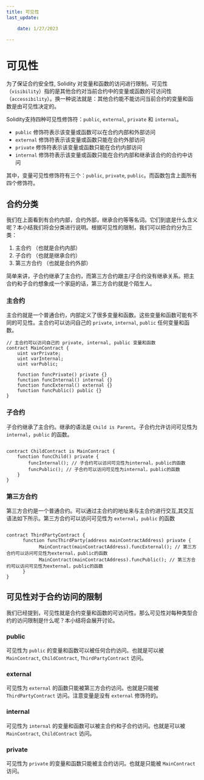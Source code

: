 ```yaml
---
title: 可见性
last_update:

    date: 1/27/2023

---
```


# 可见性

为了保证合约安全性, Solidity 对变量和函数的访问进行限制。可见性（`visibility`）指的是其他合约对当前合约中的变量或函数的可访问性（`accessibility`）。换一种说法就是：其他合约能不能访问当前合约的变量和函数是由可见性决定的。

Solidity支持四种可见性修饰符：`public`, `external`, `private` 和 `internal`。

- `public` 修饰符表示该变量或函数可以在合约内部和外部访问
- `external` 修饰符表示该变量或函数只能在合约外部访问
- `private` 修饰符表示该变量或函数只能在合约内部访问
- `internal` 修饰符表示该变量或函数只能在合约内部和继承该合约的合约中访问

其中，变量可见性修饰符有三个：`public`, `private`, `public`。而函数包含上面所有四个修饰符。

## 合约分类

我们在上面看到有合约内部，合约外部，继承合约等等名词。它们到底是什么含义呢？本小结我们将会分类进行说明。根据可见性的限制，我们可以把合约分为三类：

1. 主合约 （也就是合约内部）
2. 子合约 （也就是继承合约）
3. 第三方合约 （也就是合约外部）

简单来讲，子合约继承了主合约，而第三方合约跟主/子合约没有继承关系。把主合约和子合约想象成一个家庭的话，第三方合约就是个陌生人。

### 主合约

主合约就是一个普通合约，内部定义了很多变量和函数。这些变量和函数可能有不同的可见性。主合约可以访问自己的  `private`, `internal`, `public`  任何变量和函数。

```solidity
// 主合约可以访问自己的 private, internal, public 变量和函数
contract MainContract {
    uint varPrivate;
    uint varInternal;
    uint varPublic;

    function funcPrivate() private {}
    function funcInternal() internal {}
    function funcExternal() external {}
    function funcPublic() public {}
}

```

### 子合约

子合约继承了主合约。继承的语法是 `Child is Parent`。子合约允许访问可见性为 `internal`，`public` 的函数。

```solidity

contract ChildContract is MainContract {
    function funcChild() private {
        funcInternal(); // 子合约可以访问可见性为internal，public的函数
        funcPublic(); // 子合约可以访问可见性为internal，public的函数
    }
}

```

### 第三方合约

第三方合约是一个普通合约。可以通过主合约的地址来与主合约进行交互,其交互语法如下所示。第三方合约可以访问可见性为 `external`，`public` 的函数

```solidity

contract ThirdPartyContract {
      function funcThirdParty(address mainContractAddress) private {
            MainContract(mainContractAddress).funcExternal(); // 第三方合约可以访问可见性为external，public的函数
            MainContract(mainContractAddress).funcPublic(); // 第三方合约可以访问可见性为external，public的函数
      }
}

```

## 可见性对于合约访问的限制

我们已经提到，可见性就是合约变量和函数的可访问性。那么可见性对每种类型合约的访问限制是什么呢？本小结将会展开讨论。

### public

可见性为 `public` 的变量和函数可以被任何合约访问。也就是可以被 `MainContract`, `ChildContract`, `ThirdPartyContract` 访问。

### external

可见性为 `external` 的函数只能被第三方合约访问。也就是只能被 `ThirdPartyContract` 访问。注意变量是没有 `external` 修饰符的。

### internal

可见性为 `internal` 的变量和函数可以被主合约和子合约访问。也就是可以被 `MainContract`, `ChildContract` 访问。

### private

可见性为 `private` 的变量和函数只能被主合约访问。也就是只能被 `MainContract` 访问。